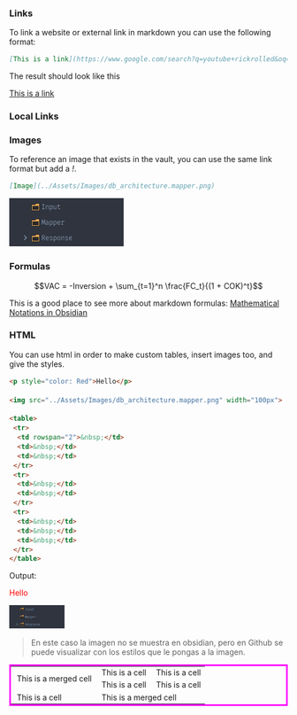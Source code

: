 ### Links

To link a website or external link in markdown you can use the following format:

```markdown
[This is a link](https://www.google.com/search?q=youtube+rickrolled&oq=youtube+rickrolled&gs_lcrp=EgZjaHJvbWUyCQgAEEUYORiABDIICAEQABgWGB4yCAgCEAAYFhgeMggIAxAAGBYYHjIGCAQQRRhAMgYIBRBFGEDSAQgzNTA5ajBqMagCALACAA&sourceid=chrome&ie=UTF-8#fpstate=ive&vld=cid:d7b50f1f,vid:dQw4w9WgXcQ,st:0)
```

The result should look like this

[This is a link](https://www.google.com/search?q=youtube+rickrolled&oq=youtube+rickrolled&gs_lcrp=EgZjaHJvbWUyCQgAEEUYORiABDIICAEQABgWGB4yCAgCEAAYFhgeMggIAxAAGBYYHjIGCAQQRRhAMgYIBRBFGEDSAQgzNTA5ajBqMagCALACAA&sourceid=chrome&ie=UTF-8#fpstate=ive&vld=cid:d7b50f1f,vid:dQw4w9WgXcQ,st:0)

### Local Links

### Images

To reference an image that exists in the vault, you can use the same link format but add a *!*.

```markdown
[Image](../Assets/Images/db_architecture.mapper.png)
```

![Image](/Assets/Images/db_architecture.mapper.png)

### Formulas

$$VAC = -Inversion + \sum_{t=1}^n \frac{FC_t}{(1 + COK)^t}$$

This is a good place to see more about markdown formulas: [Mathematical Notations in Obsidian](https://www.makeuseof.com/write-mathematical-notation-obsidian/#:~:text=Thanks%20to%20MathJax%2C%20you%20can,%24%24%20dedicates%20an%20entire%20line)

### HTML

You can use html in order to make custom tables, insert images too, and give the styles.

```html
<p style="color: Red">Hello</p>

<img src="../Assets/Images/db_architecture.mapper.png" width="100px">

<table>
 <tr>
  <td rowspan="2">&nbsp;</td>
  <td>&nbsp;</td>  
  <td>&nbsp;</td>
 </tr>
 <tr>
  <td>&nbsp;</td>
  <td>&nbsp;</td>
 </tr>
 <tr>
  <td>&nbsp;</td>
  <td>&nbsp;</td>
  <td>&nbsp;</td>
 </tr>
</table>
```

Output:
<p style="color: Red">Hello</p>
<img src="../Assets/Images/db_architecture.mapper.png" width="100px">

> En este caso la imagen no se muestra en obsidian, pero en Github se puede visualizar con los estilos que le pongas a la imagen.

<table bordercolor="#ff00ff">
 <tr>
  <td rowspan="2">&nbsp;This is a merged cell</td>
  <td>&nbsp;This is a cell</td>  
  <td>&nbsp;This is a cell</td>
 </tr>
 <tr>
  <td>&nbsp;This is a cell</td>
  <td>&nbsp;This is a cell</td>
 </tr>
 <tr>
  <td>&nbsp;This is a cell</td>
  <td colspan="2">&nbsp;This is a merged cell</td>
 </tr>
</table>
